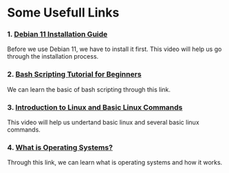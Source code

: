 # **Some Usefull Links**

### 1. [Debian 11 Installation Guide](https://www.youtube.com/watch?v=P4J_99cS7Bg&ab_channel=AverageLinuxUser)
Before we use Debian 11, we have to install it first. This video will help us go through the installation process.
### 2. [Bash Scripting Tutorial for Beginners](https://linuxconfig.org/bash-scripting-tutorial-for-beginners)
We can learn the basic of bash scripting through this link.
### 3. [Introduction to Linux and Basic Linux Commands](https://www.youtube.com/watch?v=IVquJh3DXUA&ab_channel=sakitech)
This video will help us undertand basic linux and several basic linux commands.
### 4. [What is Operating Systems?](https://edu.gcfglobal.org/en/computerbasics/understanding-operating-systems/1/)
Through this link, we can learn what is operating systems and how it works.
